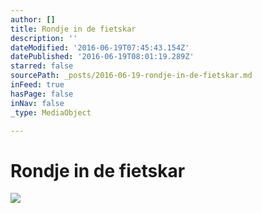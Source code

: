 ```yaml
---
author: []
title: Rondje in de fietskar
description: ''
dateModified: '2016-06-19T07:45:43.154Z'
datePublished: '2016-06-19T08:01:19.289Z'
starred: false
sourcePath: _posts/2016-06-19-rondje-in-de-fietskar.md
inFeed: true
hasPage: false
inNav: false
_type: MediaObject

---
```

# Rondje in de fietskar
![](https://the-grid-user-content.s3-us-west-2.amazonaws.com/075c9878-3532-43ac-bb98-3f6519958bce.jpg)